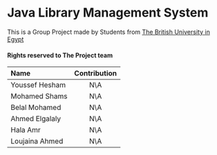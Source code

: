 # Java Library Management System

This is a Group Project made by Students from [The British University in Egypt](https://www.bue.edu.eg/)


#### Rights reserved to The Project team

| Name      | Contribution |
| :---        |    :----:   |
| Youssef Hesham      | N\A       |
| Mohamed Shams   | N\A        |
| Belal Mohamed | N\A         |
| Ahmed Elgalaly| N\A |
| Hala Amr | N\A |
|Loujaina Ahmed| N\A |


